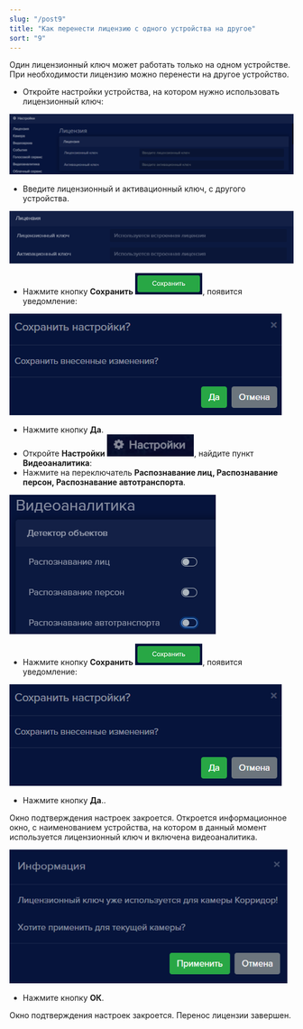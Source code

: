 ```yaml
---
slug: "/post9"
title: "Как перенести лицензию с одного устройства на другое"
sort: "9"
---
```


Один лицензионный ключ может работать только на одном устройстве. При необходимости лицензию можно перенести на другое устройство.

- Откройте настройки устройства, на котором нужно использовать лицензионный ключ:

![](images/Aspose.Words.374291bc-21e0-4dc1-8208-7b6db552d3f3.134.png)

- Введите лицензионный и активационный ключ, с другого устройства.

![](images/Aspose.Words.374291bc-21e0-4dc1-8208-7b6db552d3f3.117.png)

- Нажмите кнопку **Сохранить** ![](images/Aspose.Words.374291bc-21e0-4dc1-8208-7b6db552d3f3.111.png), появится уведомление:

![](images/Aspose.Words.374291bc-21e0-4dc1-8208-7b6db552d3f3.112.png)

- Нажмите кнопку **Да**.
- Откройте **Настройки** ![](images/Aspose.Words.374291bc-21e0-4dc1-8208-7b6db552d3f3.135.png), найдите пункт **Видеоаналитика**:
- Нажмите на переключатель **Распознавание лиц, Распознавание персон, Распознавание автотранспорта**.

![](images/Aspose.Words.374291bc-21e0-4dc1-8208-7b6db552d3f3.136.png)

- Нажмите кнопку **Сохранить** ![](images/Aspose.Words.374291bc-21e0-4dc1-8208-7b6db552d3f3.111.png), появится уведомление:

![](images/Aspose.Words.374291bc-21e0-4dc1-8208-7b6db552d3f3.112.png)

- Нажмите кнопку **Да**..

Окно подтверждения настроек закроется. Откроется информационное окно, с наименованием устройства, на котором в данный момент используется лицензионный ключ и включена видеоаналитика.

![](images/Aspose.Words.374291bc-21e0-4dc1-8208-7b6db552d3f3.137.png)

- Нажмите кнопку **ОК**.  

Окно подтверждения настроек закроется. Перенос лицензии завершен.
